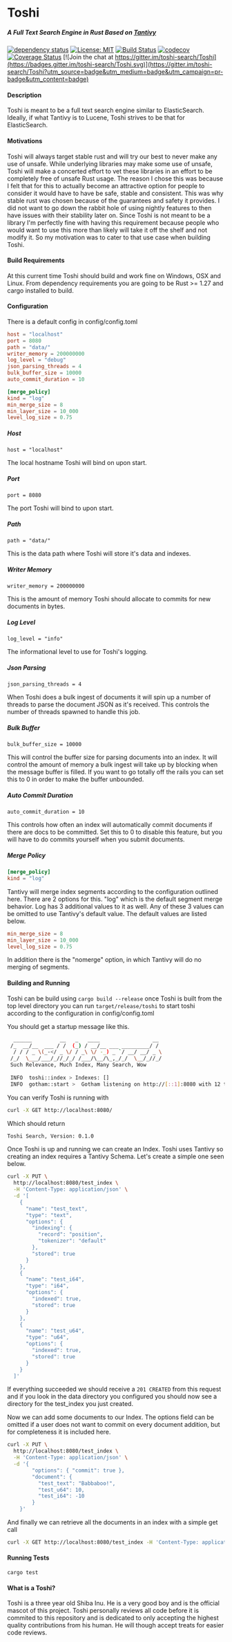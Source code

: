 # Toshi
##### A Full Text Search Engine in Rust Based on [Tantivy](https://github.com/tantivy-search/tantivy)

[![dependency status](https://deps.rs/repo/github/toshi-search/toshi/status.svg)](https://deps.rs/repo/github/toshi-search/toshi) [![License: MIT](https://img.shields.io/badge/License-MIT-yellow.svg)](https://opensource.org/licenses/MIT) [![Build Status](https://travis-ci.org/toshi-search/Toshi.svg?branch=develop)](https://travis-ci.org/toshi-search/Toshi) [![codecov](https://codecov.io/gh/toshi-search/Toshi/branch/develop/graph/badge.svg)](https://codecov.io/gh/toshi-search/Toshi) [![Coverage Status](https://coveralls.io/repos/github/toshi-search/Toshi/badge.svg?branch=develop)](https://coveralls.io/github/toshi-search/Toshi?branch=develop) [![Join the chat at https://gitter.im/toshi-search/Toshi](https://badges.gitter.im/toshi-search/Toshi.svg)](https://gitter.im/toshi-search/Toshi?utm_source=badge&utm_medium=badge&utm_campaign=pr-badge&utm_content=badge)

#### Description
Toshi is meant to be a full text search engine similar to ElasticSearch. Ideally, if what Tantivy is to Lucene, Toshi strives
to be that for ElasticSearch. 

#### Motivations
Toshi will always target stable rust and will try our best to never make any use of unsafe. While underlying libraries may make some 
use of unsafe, Toshi will make a concerted effort to vet these libraries in an effort to be completely free of unsafe Rust usage. The
reason I chose this was because I felt that for this to actually become an attractive option for people to consider it would have to have
be safe, stable and consistent. This was why stable rust was chosen because of the guarantees and safety it provides. I did not want to go down the rabbit hole of using nightly features to then have issues with their stability later on. Since Toshi is not 
meant to be a library I'm perfectly fine with having this requirement because people who would want to use this more than likely will 
take it off the shelf and not modify it. So my motivation was to cater to that use case when building Toshi.

#### Build Requirements
At this current time Toshi should build and work fine on Windows, OSX and Linux. From dependency requirements you are going to be Rust >= 1.27 and cargo installed to build.

#### Configuration

There is a default config in config/config.toml

```toml
host = "localhost"
port = 8080
path = "data/"
writer_memory = 200000000
log_level = "debug"
json_parsing_threads = 4
bulk_buffer_size = 10000
auto_commit_duration = 10

[merge_policy]
kind = "log"
min_merge_size = 8
min_layer_size = 10_000
level_log_size = 0.75
```

##### Host
`host = "localhost"`

The local hostname Toshi will bind on upon start.

##### Port
`port = 8080`

The port Toshi will bind to upon start.

##### Path
`path = "data/"`

This is the data path where Toshi will store it's data and indexes.

##### Writer Memory
`writer_memory = 200000000`

This is the amount of memory Toshi should allocate to commits for new documents in bytes.

##### Log Level
`log_level = "info"`

The informational level to use for Toshi's logging.

##### Json Parsing
`json_parsing_threads = 4`

When Toshi does a bulk ingest of documents it will spin up a number of threads to parse the document JSON as it's
received. This controls the number of threads spawned to handle this job.

##### Bulk Buffer
`bulk_buffer_size = 10000`

This will control the buffer size for parsing documents into an index. It will control the amount of memory a bulk ingest will
take up by blocking when the message buffer is filled. If you want to go totally off the rails you can set this to 0 in order to make
the buffer unbounded.

##### Auto Commit Duration
`auto_commit_duration = 10`

This controls how often an index will automatically commit documents if there are docs to be committed. Set this to 0 to disable this feature,
but you will have to do commits yourself when you submit documents. 

##### Merge Policy
```toml
[merge_policy]
kind = "log"
```

Tantivy will merge index segments according to the configuration outlined here. There are 2 options for this. "log" which is the default 
segment merge behavior. Log has 3 additional values to it as well. Any of these 3 values can be omitted to use Tantivy's default value.
The default values are listed below.

```toml
min_merge_size = 8
min_layer_size = 10_000
level_log_size = 0.75
```

In addition there is the "nomerge" option, in which Tantivy will do no merging of segments.

#### Building and Running
Toshi can be build using `cargo build --release` once Toshi is built from the top level directory you can run `target/release/toshi` to
start toshi according to the configuration in config/config.toml

You should get a startup message like this.

```bash
  ______         __   _   ____                 __
 /_  __/__  ___ / /  (_) / __/__ ___ _________/ /
  / / / _ \(_-</ _ \/ / _\ \/ -_) _ `/ __/ __/ _ \
 /_/  \___/___/_//_/_/ /___/\__/\_,_/_/  \__/_//_/
 Such Relevance, Much Index, Many Search, Wow
 
 INFO  toshi::index > Indexes: []
 INFO  gotham::start >  Gotham listening on http://[::1]:8080 with 12 threads
```

You can verify Toshi is running with

```bash
curl -X GET http://localhost:8080/
```

Which should return

```html
Toshi Search, Version: 0.1.0
```

Once Toshi is up and running we can create an Index. Toshi uses Tantivy so creating an index requires a Tantivy Schema. Let's create a 
simple one seen below.

```bash
curl -X PUT \
  http://localhost:8080/test_index \
  -H 'Content-Type: application/json' \
  -d '[
    {
      "name": "test_text",
      "type": "text",
      "options": {
        "indexing": {
          "record": "position",
          "tokenizer": "default"
        },
        "stored": true
      }
    },
    {
      "name": "test_i64",
      "type": "i64",
      "options": {
        "indexed": true,
        "stored": true
      }
    },
    {
      "name": "test_u64",
      "type": "u64",
      "options": {
        "indexed": true,
        "stored": true
      }
    }
  ]'
  ```
  
If everything succeeded we should receive a `201 CREATED` from this request and if you look in the data directory you configured you
should now see a directory for the test_index you just created.

Now we can add some documents to our Index. The options field can be omitted if a user does not want to commit on every document addition, but
for completeness it is included here.

```bash
curl -X PUT \
  http://localhost:8080/test_index \
  -H 'Content-Type: application/json' \
  -d '{
        "options": { "commit": true },
        "document": {
          "test_text": "Babbaboo!",
          "test_u64": 10,
          "test_i64": -10
        }
    }'
```

And finally we can retrieve all the documents in an index with a simple get call

```bash
curl -X GET http://localhost:8080/test_index -H 'Content-Type: application/json'
```

#### Running Tests

`cargo test`

#### What is a Toshi?

Toshi is a three year old Shiba Inu. He is a very good boy and is the official mascot of this project. Toshi personally reviews all code before it is commited to this repository and is dedicated to only accepting the highest quality contributions from his human. He will though accept treats for easier code reviews. 
